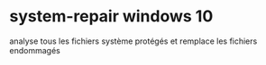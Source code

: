 # system-repair windows 10 
analyse tous les fichiers système protégés et remplace les fichiers endommagés
